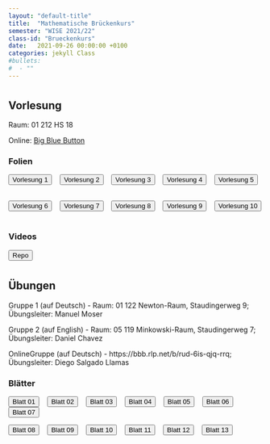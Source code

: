 ```yaml
---
layout: "default-title"
title:  "Mathematische Brückenkurs"
semester: "WISE 2021/22"
class-id: "Brueckenkurs"
date:   2021-09-26 00:00:00 +0100
categories: jekyll Class
#bullets:
#  - ""
---
```



<!-- <div class="container">
    <div class="center" style="margin-top:1cm; margin-bottom:1cm">
        <h2 class="post-title">29.09.21:</h2>
        <p> Leider hat die Aufnahme während der Vorlesung nicht funktioniert. Ich habe nach der Vorlesung eine neue gemacht (siehe unten). Ich werde morgen etwas anderes versuchen. Wenn es wieder schlecht ist, werde ich ein anderes Video einstellen, und so bald wie möglich posten. Wenn Sie die Möglichkeit haben, würde ich sehr empfehle, an der Vorlesung im präsenz teilzunehmen. Ansonsten werde ich mein Bestes mit diesen Videos geben. Entschuldigung für die Schwierigkeiten. </p>
    </div>
</div> -->


<div class="container">
    <div class="center" style="margin-top:1cm; margin-bottom:1cm">
        <h2 class="post-title">Vorlesung</h2>
        <p> Raum: 01 212 HS 18 </p>
        <p> Online: 
        <a href="https://bbb.rlp.net/b/rud-6i8-jco-pvu"> Big Blue Button
        </a> 
        </p>
        <h3 class="post-subtitle">Folien</h3>
        <p>
        <a href="{{site.baseurl}}/assets/content/Teaching/Brueckenkurs/Vorlesungen/vorl_01.pdf" target="_blank"><button class="button-new shadow">Vorlesung 1</button></a>
        &nbsp;&nbsp;
        <a href="{{site.baseurl}}/assets/content/Teaching/Brueckenkurs/Vorlesungen/vorl_02.pdf" target="_blank"><button class="button-new shadow">Vorlesung 2</button></a>
        &nbsp;&nbsp;
        <a href="{{site.baseurl}}/assets/content/Teaching/Brueckenkurs/Vorlesungen/vorl_03.pdf" target="_blank"><button class="button-new shadow">Vorlesung 3</button></a>
        &nbsp;&nbsp;
        <a href="{{site.baseurl}}/assets/content/Teaching/Brueckenkurs/Vorlesungen/vorl_04.pdf" target="_blank"><button class="button-new shadow">Vorlesung 4</button></a>
        &nbsp;&nbsp;
        <a href="{{site.baseurl}}/assets/content/Teaching/Brueckenkurs/Vorlesungen/vorl_05.pdf" target="_blank"><button class="button-new shadow">Vorlesung 5</button></a>
        &nbsp;&nbsp;
        </p>
        <p>
        <a href="{{site.baseurl}}/assets/content/Teaching/Brueckenkurs/Vorlesungen/vorl_06.pdf" target="_blank"><button class="button-new shadow">Vorlesung 6</button></a>
        &nbsp;&nbsp;
        <a href="{{site.baseurl}}/assets/content/Teaching/Brueckenkurs/Vorlesungen/vorl_07.pdf" target="_blank"><button class="button-new shadow">Vorlesung 7</button></a>
        &nbsp;&nbsp;
        <a href="{{site.baseurl}}/assets/content/Teaching/Brueckenkurs/Vorlesungen/vorl_08.pdf" target="_blank"><button class="button-new shadow">Vorlesung 8</button></a>
        &nbsp;&nbsp;
        <a href="{{site.baseurl}}/assets/content/Teaching/Brueckenkurs/Vorlesungen/vorl_09.pdf" target="_blank"><button class="button-new shadow">Vorlesung 9</button></a>
        &nbsp;&nbsp;
        <a href="{{site.baseurl}}/assets/content/Teaching/Brueckenkurs/Vorlesungen/vorl_10.pdf" target="_blank"><button class="button-new shadow">Vorlesung 10</button></a>
        &nbsp;&nbsp;
        </p>
        <h3 class="post-subtitle">Videos</h3>
        <p>
        <a href="https://datashare.mpcdf.mpg.de/s/QrOvNL85f2Roca4" target="_blank"><button class="button-new shadow">Repo</button></a>
        <!-- <a href="{{site.baseurl}}/assets/content/Teaching/Brueckenkurs/Vorlesungen/vorl_04.mov" target="_blank"><button class="button-new shadow">Vorlesung 4</button></a>
        &nbsp;&nbsp; -->
        </p>
    </div>
</div>

<div class="container">
    <div class="center"  style="margin-top:1cm; margin-bottom:1cm">
        <h2 class="post-title">Übungen</h2>
        <p> Gruppe 1 (auf Deutsch) - Raum: 01 122 Newton-Raum, Staudingerweg 9; Übungsleiter: Manuel Moser  </p>
        <p> Gruppe 2 (auf English) - Raum: 05 119 Minkowski-Raum, Staudingerweg 7; Übungsleiter: Daniel Chavez </p>
        <p> OnlineGruppe (auf Deutsch) - https://bbb.rlp.net/b/rud-6is-qjq-rrq; Übungsleiter: Diego Salgado Llamas </p>
        <h3 class="post-subtitle">Blätter</h3>
        <p>
        <a href="{{site.baseurl}}/assets/content/Teaching/Brueckenkurs/Uebungsblaetter/Blatt01.pdf" target="_blank"><button class="button-new shadow">Blatt 01</button></a>
        &nbsp;&nbsp;
        <a href="{{site.baseurl}}/assets/content/Teaching/Brueckenkurs/Uebungsblaetter/Blatt02.pdf" target="_blank"><button class="button-new shadow">Blatt 02</button></a>
        &nbsp;&nbsp;
        <a href="{{site.baseurl}}/assets/content/Teaching/Brueckenkurs/Uebungsblaetter/Blatt03.pdf" target="_blank"><button class="button-new shadow">Blatt 03</button></a>
        &nbsp;&nbsp;
        <a href="{{site.baseurl}}/assets/content/Teaching/Brueckenkurs/Uebungsblaetter/Blatt04.pdf" target="_blank"><button class="button-new shadow">Blatt 04</button></a>
        &nbsp;&nbsp; 
        <a href="{{site.baseurl}}/assets/content/Teaching/Brueckenkurs/Uebungsblaetter/Blatt05.pdf" target="_blank"><button class="button-new shadow">Blatt 05</button></a>
        &nbsp;&nbsp; 
        <a href="{{site.baseurl}}/assets/content/Teaching/Brueckenkurs/Uebungsblaetter/Blatt06.pdf" target="_blank"><button class="button-new shadow">Blatt 06</button></a>
        &nbsp;&nbsp; 
        <a href="{{site.baseurl}}/assets/content/Teaching/Brueckenkurs/Uebungsblaetter/Blatt07.pdf" target="_blank"><button class="button-new shadow">Blatt 07</button></a>
        </p>
        <p>
        <a href="{{site.baseurl}}/assets/content/Teaching/Brueckenkurs/Uebungsblaetter/Blatt08.pdf" target="_blank"><button class="button-new shadow">Blatt 08</button></a>
        &nbsp;&nbsp;
        <a href="{{site.baseurl}}/assets/content/Teaching/Brueckenkurs/Uebungsblaetter/Blatt09.pdf" target="_blank"><button class="button-new shadow">Blatt 09</button></a>
        &nbsp;&nbsp;
        <a href="{{site.baseurl}}/assets/content/Teaching/Brueckenkurs/Uebungsblaetter/Blatt10.pdf" target="_blank"><button class="button-new shadow">Blatt 10</button></a>
        &nbsp;&nbsp;
        <a href="{{site.baseurl}}/assets/content/Teaching/Brueckenkurs/Uebungsblaetter/Blatt11.pdf" target="_blank"><button class="button-new shadow">Blatt 11</button></a>
        &nbsp;&nbsp; 
        <a href="{{site.baseurl}}/assets/content/Teaching/Brueckenkurs/Uebungsblaetter/Blatt12.pdf" target="_blank"><button class="button-new shadow">Blatt 12</button></a>
        &nbsp;&nbsp; 
        <a href="{{site.baseurl}}/assets/content/Teaching/Brueckenkurs/Uebungsblaetter/Blatt13.pdf" target="_blank"><button class="button-new shadow">Blatt 13</button></a>
        </p>
    </div>
</div>


